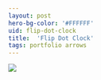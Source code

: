 ```yaml
---
layout: post
hero-bg-color: '#FFFFFF'
uid: flip-dot-clock
title:  'Flip Dot Clock'
tags: portfolio arrows
---
```


<a href="{{ site.url }}/images/thumbs/flip-dot-clock.jpg">
<img src = "{{ site.url }}/images/thumbs/flip-dot-clock.jpg">
</a>
